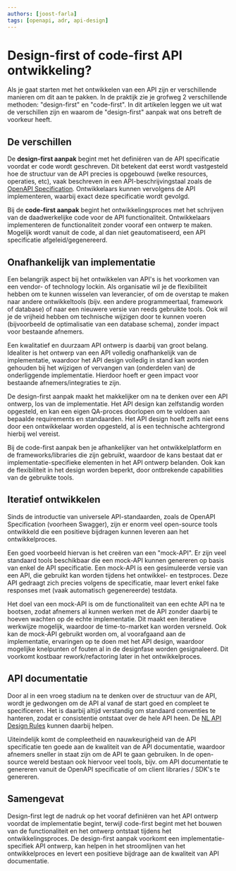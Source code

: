 ```yaml
---
authors: [joost-farla]
tags: [openapi, adr, api-design]
---
```

# Design-first of code-first API ontwikkeling?

Als je gaat starten met het ontwikkelen van een API zijn er verschillende manieren om dit aan te pakken. In de praktijk zie je grofweg 2 verschillende methoden: "design-first" en "code-first". In dit artikelen leggen we uit wat de verschillen zijn en waarom de "design-first" aanpak wat ons betreft de voorkeur heeft.

<!-- truncate -->

## De verschillen

De **design-first aanpak** begint met het definiëren van de API specificatie voordat er code wordt geschreven. Dit betekent dat eerst wordt vastgesteld hoe de structuur van de API precies is opgebouwd (welke resources, operaties, etc), vaak beschreven in een API-beschrijvingstaal zoals de [OpenAPI Specification](https://spec.openapis.org/oas/latest.html). Ontwikkelaars kunnen vervolgens de API implementeren, waarbij exact deze specificatie wordt gevolgd.

Bij de **code-first aanpak** begint het ontwikkelingsproces met het schrijven van de daadwerkelijke code voor de API functionaliteit. Ontwikkelaars implementeren de functionaliteit zonder vooraf een ontwerp te maken. Mogelijk wordt vanuit de code, al dan niet geautomatiseerd, een API specificatie afgeleid/gegenereerd.

## Onafhankelijk van implementatie

Een belangrijk aspect bij het ontwikkelen van API's is het voorkomen van een vendor- of technology lockin. Als organisatie wil je de flexibiliteit hebben om te kunnen wisselen van leverancier, of om de overstap te maken naar andere ontwikkeltools (bijv. een andere programmeertaal, framework of database) of naar een nieuwere versie van reeds gebruikte tools. Ook wil je de vrijheid hebben om technische wijzigen door te kunnen voeren (bijvoorbeeld de optimalisatie van een database schema), zonder impact voor bestaande afnemers.

Een kwalitatief en duurzaam API ontwerp is daarbij van groot belang. Idealiter is het ontwerp van een API volledig onafhankelijk van de implementatie, waardoor het API design volledig in stand kan worden gehouden bij het wijzigen of vervangen van (onderdelen van) de onderliggende implementatie. Hierdoor hoeft er geen impact voor bestaande afnemers/integraties te zijn.

De design-first aanpak maakt het makkelijker om na te denken over een API ontwerp, los van de implementatie. Het API design kan zelfstandig worden opgesteld, en kan een eigen QA-proces doorlopen om te voldoen aan bepaalde requirements en standaarden. Het API design hoeft zelfs niet eens door een ontwikkelaar worden opgesteld, al is een technische achtergrond hierbij wel vereist.

Bij de code-first aanpak ben je afhankelijker van het ontwikkelplatform en de frameworks/libraries die zijn gebruikt, waardoor de kans bestaat dat er implementatie-specifieke elementen in het API ontwerp belanden. Ook kan de flexibiliteit in het design worden beperkt, door ontbrekende capabilities van de gebruikte tools.

## Iteratief ontwikkelen

Sinds de introductie van universele API-standaarden, zoals de OpenAPI Specification (voorheen Swagger), zijn er enorm veel open-source tools ontwikkeld die een positieve bijdragen kunnen leveren aan het ontwikkelproces.

Een goed voorbeeld hiervan is het creëren van een "mock-API". Er zijn veel standaard tools beschikbaar die een mock-API kunnen genereren op basis van enkel de API specificatie. Een mock-API is een gesimuleerde versie van een API, die gebruikt kan worden tijdens het ontwikkel- en testproces. Deze API gedraagt zich precies volgens de specificatie, maar levert enkel fake responses met (vaak automatisch gegenereerde) testdata.

Het doel van een mock-API is om de functionaliteit van een echte API na te bootsen, zodat afnemers al kunnen werken met de API zonder daarbij te hoeven wachten op de echte implementatie. Dit maakt een iteratieve werkwijze mogelijk, waardoor de time-to-market kan worden versneld. Ook kan de mock-API gebruikt worden om, al voorafgaand aan de implementatie, ervaringen op te doen met het API design, waardoor mogelijke knelpunten of fouten al in de designfase worden gesignaleerd. Dit voorkomt kostbaar rework/refactoring later in het ontwikkelproces.

## API documentatie

Door al in een vroeg stadium na te denken over de structuur van de API, wordt je gedwongen om de API al vanaf de start goed en compleet te specificeren. Het is daarbij altijd verstandig om standaard conventies te hanteren, zodat er consistentie ontstaat over de hele API heen. De [NL API Design Rules](https://logius-standaarden.github.io/API-Design-Rules/) kunnen daarbij helpen.

Uiteindelijk komt de compleetheid en nauwkeurigheid van de API specificatie ten goede aan de kwaliteit van de API documentatie, waardoor afnemers sneller in staat zijn om de API te gaan gebruiken. In de open-source wereld bestaan ook hiervoor veel tools, bijv. om API documentatie te genereren vanuit de OpenAPI specificatie of om client libraries / SDK's te genereren.

## Samengevat

Design-first legt de nadruk op het vooraf definiëren van het API ontwerp voordat de implementatie begint, terwijl code-first begint met het bouwen van de functionaliteit en het ontwerp ontstaat tijdens het ontwikkelingsproces. De design-first aanpak voorkomt een implementatie-specifiek API ontwerp, kan helpen in het stroomlijnen van het ontwikkelproces en levert een positieve bijdrage aan de kwaliteit van API documentatie.
